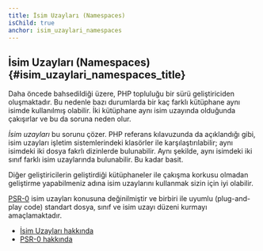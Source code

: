 ```yaml
---
title: İsim Uzayları (Namespaces)
isChild: true
anchor: isim_uzaylari_namespaces
---
```


## İsim Uzayları (Namespaces) {#isim_uzaylari_namespaces_title}

Daha öncede bahsedildiği üzere, PHP topluluğu bir sürü geliştiriciden oluşmaktadır. Bu nedenle bazı durumlarda bir kaç farklı kütüphane aynı isimde kullanılmış olabilir. İki kütüphane aynı isim uzayında olduğunda çakışırlar ve bu da soruna neden olur.

_İsim uzayları_ bu sorunu çözer. PHP referans kılavuzunda da açıklandığı gibi, isim uzayları işletim sistemlerindeki klasörler ile karşılaştırılabilir; aynı isimdeki iki dosya fakrlı dizinlerde bulunabilir. Aynı şekilde, aynı isimdeki iki sınıf farklı isim uzaylarında bulunabilir. Bu kadar basit.

Diğer geliştiricilerin geliştirdiği kütüphaneler ile çakışma korkusu olmadan geliştirme yapabilmeniz adına isim uzaylarını kullanmak sizin için iyi olabilir.

[PSR-0][psr0] isim uzayları konusuna değinilmiştir ve birbiri ile uyumlu (plug-and-play code) standart dosya, sınıf ve isim uzayı düzeni kurmayı amaçlamaktadır.

* [İsim Uzayları hakkında][namespaces]
* [PSR-0 hakkında][psr0]

[namespaces]: http://php.net/manual/tr/language.namespaces.php
[psr0]: https://github.com/php-fig/fig-standards/blob/master/accepted/PSR-0.md
